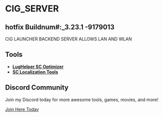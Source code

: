 # CIG_SERVER 
## hotfix Buildnum#:\_3.23.1 -9179013

CIG LAUNCHER BACKEND SERVER ALLOWS LAN AND WLAN 

## Tools
- [**LugHelper SC Optimizer**](https://github.com/starcitizen-lug/lug-helper/tree/main)
- [**SC Localization Tools**](https://github.com/h0useRus/StarCitizen)

## Discord Community
Join my Discord today for more awesome tools, games, movies, and more!

[Join Here Today](https://discord.gg/Ed4f8CAX4w)
